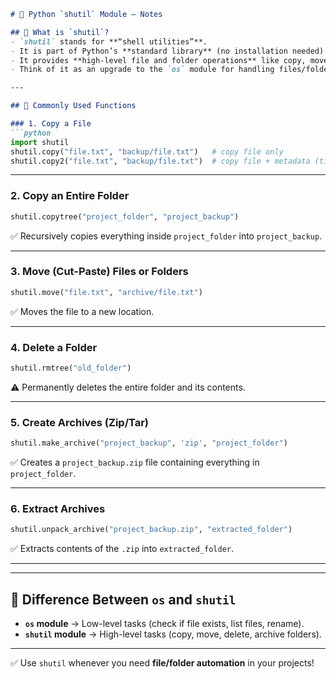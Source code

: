 
````markdown
# 🐍 Python `shutil` Module – Notes

## 📌 What is `shutil`?
- `shutil` stands for **“shell utilities”**.  
- It is part of Python’s **standard library** (no installation needed).  
- It provides **high-level file and folder operations** like copy, move, delete, and archiving.  
- Think of it as an upgrade to the `os` module for handling files/folders.

---

## 📂 Commonly Used Functions

### 1. Copy a File
```python
import shutil
shutil.copy("file.txt", "backup/file.txt")   # copy file only
shutil.copy2("file.txt", "backup/file.txt")  # copy file + metadata (timestamps, permissions)
````

---

### 2. Copy an Entire Folder

```python
shutil.copytree("project_folder", "project_backup")
```

✅ Recursively copies everything inside `project_folder` into `project_backup`.

---

### 3. Move (Cut-Paste) Files or Folders

```python
shutil.move("file.txt", "archive/file.txt")
```

✅ Moves the file to a new location.

---

### 4. Delete a Folder

```python
shutil.rmtree("old_folder")
```

⚠️ Permanently deletes the entire folder and its contents.

---

### 5. Create Archives (Zip/Tar)

```python
shutil.make_archive("project_backup", 'zip', "project_folder")
```

✅ Creates a `project_backup.zip` file containing everything in `project_folder`.

---

### 6. Extract Archives

```python
shutil.unpack_archive("project_backup.zip", "extracted_folder")
```

✅ Extracts contents of the `.zip` into `extracted_folder`.

---

---

## 🔑 Difference Between `os` and `shutil`

* **`os` module** → Low-level tasks (check if file exists, list files, rename).
* **`shutil` module** → High-level tasks (copy, move, delete, archive folders).

---

✅ Use `shutil` whenever you need **file/folder automation** in your projects!

```
